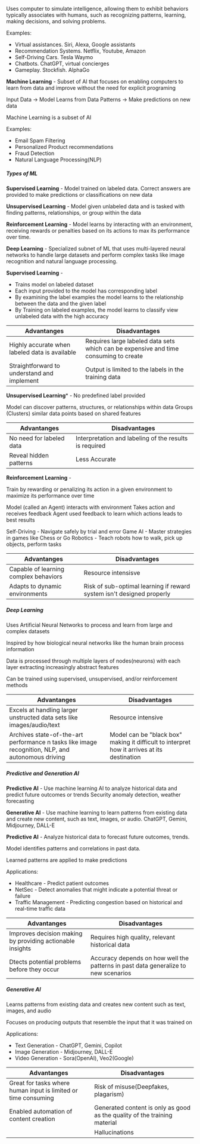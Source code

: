 
Uses computer to simulate intelligence, allowing them to exhibit behaviors typically associates with humans, such as recognizing patterns, learning, making decisions, and solving problems.  

Examples:
- Virtual assistances.  Siri, Alexa, Google assistants
- Recommendation Systems.  Netflix, Youtube, Amazon
- Self-Driving Cars.  Tesla Waymo
- Chatbots.  ChatGPT, virtual concierges
- Gameplay.  Stockfish.  AlphaGo

**Machine Learning** - Subset of AI that focuses on enabling computers to learn from data and improve without the need for explicit programing

Input Data -> Model Learns from Data Patterns -> Make predictions on new data

Machine Learning is a subset of AI

Examples:
- Email Spam Filtering
- Personalized Product recommendations
- Fraud Detection
- Natural Language Processing(NLP)

##### Types of ML

**Supervised Learning** - Model trained on labeled data.  Correct answers are provided to make predictions or classifications on new data

**Unsupervised Learning** - Model given unlabeled data and is tasked with finding patterns, relationships, or group within the data

**Reinforcement Learning** - Model learns by interacting with an environment, receiving rewards or penalties based on its actions to max its performance over time.  

**Deep Learning** - Specialized subnet of ML that uses multi-layered neural networks to handle large datasets and perform complex tasks like image recognition and natural language processing.

**Supervised Learning** - 
- Trains model on labeled dataset
- Each input provided to the model has corresponding label
- By examining the label examples the model learns to the relationship between the data and the given label
- By Training on labeled examples, the model learns to classify view unlabeled data with the high accuracy

| Advantanges                                    | Disadvantages                                                                        |
| ---------------------------------------------- | ------------------------------------------------------------------------------------ |
| Highly accurate when labeled data is available | Requires large labeled data sets which can be expensive and time consuming to create |
| Straightforward to understand and implement    | Output is limited to the labels in the training data                                 |

**Unsupervised Learning*** - 
No predefined label provided

Model can discover patterns, structures, or relationships within data
	Groups (Clusters) similar data points based on shared features


| Advantanges              | Disadvantages                                          |
| ------------------------ | ------------------------------------------------------ |
| No need for labeled data | Interpretation and labeling of the results is required |
| Reveal hidden patterns   | Less Accurate                                          |

**Reinforcement Learning** -

Train by rewarding or penalizing its action in a given environment to maximize its performance over time

Model (called an Agent) interacts with environment
Takes action and receives feedback
Agent used feedback to learn which actions leads to best results

Self-Driving - Navigate safely by trial and error
Game AI - Master strategies in games like Chess or Go
Robotics - Teach robots how to walk, pick up objects, perform tasks

| Advantanges                           | Disadvantages                                                         |
| ------------------------------------- | --------------------------------------------------------------------- |
| Capable of learning complex behaviors | Resource intensisve                                                   |
| Adapts to dynamic environments        | Risk of sub-optimal learning if reward system isn't designed properly |
##### Deep Learning

Uses Artificial Neural Networks to process and learn from large and complex datasets

Inspired by how biological neural networks like the human brain process information

Data is processed through multiple layers of nodes(neurons) with each layer extracting increasingly abstract features

Can be trained using supervised, unsupervised, and/or reinforcement methods

| Advantanges                                                                                       | Disadvantages                                                                               |
| ------------------------------------------------------------------------------------------------- | ------------------------------------------------------------------------------------------- |
| Excels at handling larger unstructed data sets like images/audio/text                             | Resource intensive                                                                          |
| Archives state-of-the-art performance n tasks like image recognition, NLP, and autonomous driving | Model can be "black box" making it difficult to interpret how it arrives at its destination |

##### Predictive and Generation AI

**Predictive AI** - Use machine learning AI to analyze historical data and predict future outcomes or trends
	Security anomaly detection, weather forecasting

**Generative AI** - Use machine learning to learn patterns from existing data and create new content, such as text, images, or audio. 
	ChatGPT, Gemini, Midjourney, DALL-E

**Predictive AI** - Analyze historical data to forecast future outcomes, trends.

Model identifies patterns and correlations in past data.  

Learned patterns are applied to make predictions

Applications:
- Healthcare - Predict patient outcomes
- NetSec - Detect anomalies that might indicate a potential threat or failure
- Traffic Management - Predicting congestion based on historical and real-time traffic data

| Advantanges                                               | Disadvantages                                                                      |
| --------------------------------------------------------- | ---------------------------------------------------------------------------------- |
| Improves decision making by providing actionable insights | Requires high quality, relevant historical data                                    |
| Dtects potential problems before they occur               | Accuracy depends on how well the patterns in past data generalize to new scenarios |
##### Generative AI

Learns patterns from existing data and creates new content such as text, images, and audio

Focuses on producing outputs that resemble the input that it was trained on

Applications:
- Text Generation - ChatGPT, Gemini, Copilot
- Image Generation - Midjourney, DALL-E
- Video Generation - Sora(OpenAI), Veo2(Google)

| Advantanges                                                    | Disadvantages                                                             |
| -------------------------------------------------------------- | ------------------------------------------------------------------------- |
| Great for tasks where human input is limited or time consuming | Risk of misuse(Deepfakes, plagarism)                                      |
| Enabled automation of content creation                         | Generated content is only as good as the quality of the training material |
|                                                                | Hallucinations                                                            |

